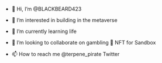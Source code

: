 - 👋 Hi, I’m @BLACKBEARD423
- 👀 I’m interested in building in the metaverse 
- 🌱 I’m currently learning life
- 💞️ I’m looking to collaborate on gambling 🎰 NFT for Sandbox

- 📫 How to reach me @terpene_pirate Twitter 

<!---
BLACKBEARD423/BLACKBEARD423 is a ✨ special ✨ repository because its `README.md` (this file) appears on your GitHub profile.
You can click the Preview link to take a look at your changes.
--->
